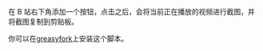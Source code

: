 在 B 站右下角添加一个按钮，点击之后，会将当前正在播放的视频进行截图，并将截图复制到剪贴板。

你可以在[greasyfork](https://greasyfork.org/zh-CN/scripts/506092-bilibili-screenshot)上安装这个脚本。
